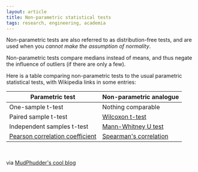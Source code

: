 ```yaml
---
layout: article
title: Non-parametric statistical tests
tags: research, engineering, academia
---
```


Non-parametric tests are also referred to as distribution-free tests, and are used when you *cannot make the assumption of normality*.

Non-parametric tests compare medians instead of means, and thus negate the influence of outliers (if there are only a few).

Here is a table comparing non-parametric tests to the usual parametric statistical tests, with Wikipedia links in some entries:

| Parametric test 						|	Non-parametric analogue	|
|---|---|
| One-sample t-test 					| Nothing comparable			|
| Paired sample t-test 				| [Wilcoxon t-test](http://en.wikipedia.org/wiki/Wilcoxon_signed-rank_test)	|
| Independent samples t-test 	| [Mann-Whitney U test](http://en.wikipedia.org/wiki/Mann%E2%80%93Whitney_U_test) 		|
| [Pearson correlation coefficient](http://en.wikipedia.org/wiki/Pearson_product-moment_correlation_coefficient)	| [Spearman's correlation](http://en.wikipedia.org/wiki/Spearman%27s_rank_correlation_coefficient)	|

<br>

via [MudPhudder's cool blog](http://www.mudphudder.com/2009/01/non-parametric-statistical-tests/)

